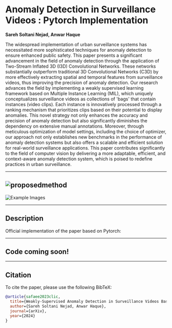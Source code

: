 # Anomaly Detection in Surveillance Videos : Pytorch Implementation

**Sareh Soltani Nejad, Anwar Haque**

The widespread implementation of urban surveillance systems has necessitated more sophisticated techniques for anomaly detection to ensure enhanced public safety. This paper presents a significant advancement in the field of anomaly detection through the application of Two-Stream Inflated 3D (I3D) Convolutional Networks. These networks substantially outperform traditional 3D Convolutional Networks (C3D) by more effectively extracting spatial and temporal features from surveillance videos, thus improving the precision of anomaly detection. Our research advances the field by implementing a weakly supervised learning framework based on Multiple Instance Learning (MIL), which uniquely conceptualizes surveillance videos as collections of 'bags' that contain instances (video clips). Each instance is innovatively processed through a ranking mechanism that prioritizes clips based on their potential to display anomalies. This novel strategy not only enhances the accuracy and precision of anomaly detection but also significantly diminishes the dependency on extensive manual annotations. Moreover, through meticulous optimization of model settings, including the choice of optimizer, our approach not only establishes new benchmarks in the performance of anomaly detection systems but also offers a scalable and efficient solution for real-world surveillance applications. This paper contributes significantly to the field of computer vision by delivering a more adaptable, efficient, and context-aware anomaly detection system, which is poised to redefine practices in urban surveillance.

---

## ![proposedmethod](https://github.com/user-attachments/assets/f6647d2c-2d31-434c-8cf7-db7c21b131f6)

![Example Images](https://your-image-link-here) <!-- Replace with the actual image link -->

---

## Description

Official implementation of the paper based on Pytorch:

---

## Code coming soon!

---

## Citation

To cite the paper, please use the following BibTeX:
```bibtex
@article{safaee2023clic,
  title={Weakly-Supervised Anomaly Detection in Surveillance Videos Based on Two-Stream I3D Convolution Network},
  author={Sareh Soltani Nejad, Anwar Haque},
  journal={arXiv},
  year={2024}
}

